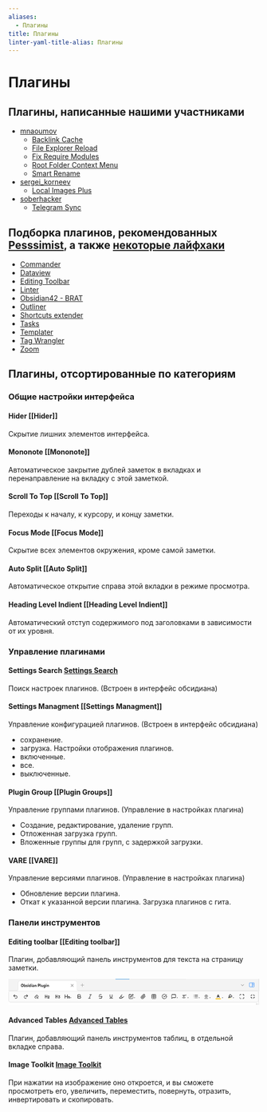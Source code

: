 ```yaml
---
aliases:
  - Плагины
title: Плагины
linter-yaml-title-alias: Плагины
---
```


# Плагины

## Плагины, написанные нашими участниками

- [mnaoumov](../Участники/mnaoumov.md)
  - [Backlink Cache](Backlink%20Cache.md)
  - [File Explorer Reload](File%20Explorer%20Reload.md)
  - [Fix Require Modules](Fix%20Require%20Modules.md)
  - [Root Folder Context Menu](Root%20Folder%20Context%20Menu.md)
  - [Smart Rename](Smart%20Rename.md)
- [sergei_korneev](../Участники/sergei_korneev.md)
  - [Local Images Plus](Local%20Images%20Plus.md)
- [soberhacker](../Участники/soberhacker.md)
  - [Telegram Sync](Telegram%20Sync.md)

## Подборка плагинов, рекомендованных [Pesssimist](../Участники/Pesssimist.md), а также [некоторые лайфхаки](../Лайфхаки%20и%20просто%20полезные%20советы.md)

- [Commander](Commander.md)
- [Dataview](Dataview.md)
- [Editing Toolbar](Editing%20Toolbar.md)
- [Linter](Linter.md)
- [Obsidian42 - BRAT](Obsidian42%20-%20BRAT.md)
- [Outliner](Outliner.md)
- [Shortcuts extender](Shortcuts%20extender.md)
- [Tasks](Tasks.md)
- [Templater](Templater.md)
- [Tag Wrangler](Tag%20Wrangler.md)
- [Zoom](Zoom.md)

## **Плагины, отсортированные по категориям**

### **Общие настройки интерфейса**

#### Hider [[Hider]]

Скрытие лишних элементов интерфейса.

#### Mononote [[Mononote]]

Автоматическое закрытие дублей заметок в вкладках и перенаправление на вкладку с этой заметкой.

#### Scroll To Top [[Scroll To Top]]

Переходы к началу, к курсору, и концу заметки.

#### Focus Mode [[Focus Mode]]

Скрытие всех элементов окружения, кроме самой заметки.

#### Auto Split [[Auto Split]]

Автоматическое открытие справа этой вкладки в режиме просмотра.

#### Heading Level Indient [[Heading Level Indient]]

Автоматический отступ содержимого под заголовками в зависимости от их уровня.

### **Управление плагинами**

#### Settings Search [Settings Search](Settings%20Search.md)

Поиск настроек плагинов. (Встроен в интерфейс обсидиана)

#### Settings Managment [[Settings Managment]]

Управление конфигурацией плагинов. (Встроен в интерфейс обсидиана)

- сохранение.
- загрузка.
Настройки отображения плагинов.
- включенные.
- все.
- выключенные.

#### Plugin Group [[Plugin Groups]]

Управление группами плагинов. (Управление в настройках плагина)

- Создание, редактирование, удаление групп.
- Отложенная загрузка групп.
- Вложенные группы для групп, с задержкой загрузки.

#### VARE [[VARE]]

Управление версиями плагинов. (Управление в настройках плагина)

- Обновление версии плагина.
- Откат к указанной версии плагина.
Загрузка плагинов с гита.

### **Панели инструментов**

#### Editing toolbar [[Editing toolbar]]

Плагин, добавляющий панель инструментов для текста на страницу заметки.

![](../!!files/Pasted%20image%2020241114105523.png)

#### Advanced Tables [Advanced Tables](Advanced%20Tables.md)

Плагин, добавляющий панель инструментов таблиц, в отдельной вкладке справа.

#### Image Toolkit [Image Toolkit](Image%20Toolkit.md)

При нажатии на изображение оно откроется, и вы сможете просмотреть его, увеличить, переместить, повернуть, отразить, инвертировать и скопировать.
